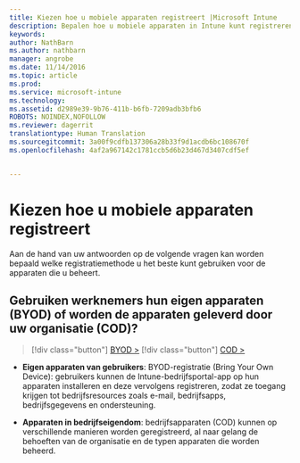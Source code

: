 ```yaml
---
title: Kiezen hoe u mobiele apparaten registreert |Microsoft Intune
description: Bepalen hoe u mobiele apparaten in Intune kunt registreren door enkele eenvoudige vragen te beantwoorden
keywords: 
author: NathBarn
ms.author: nathbarn
manager: angrobe
ms.date: 11/14/2016
ms.topic: article
ms.prod: 
ms.service: microsoft-intune
ms.technology: 
ms.assetid: d2989e39-9b76-411b-b6fb-7209adb3bfb6
ROBOTS: NOINDEX,NOFOLLOW
ms.reviewer: dagerrit
translationtype: Human Translation
ms.sourcegitcommit: 3a00f9cdfb137306a28b33f9d1acdb6bc108670f
ms.openlocfilehash: 4af2a967142c1781ccb5d6b23d467d3407cdf5ef


---
```


# <a name="choose-how-to-enroll-mobile-devices"></a>Kiezen hoe u mobiele apparaten registreert

Aan de hand van uw antwoorden op de volgende vragen kan worden bepaald welke registratiemethode u het beste kunt gebruiken voor de apparaten die u beheert.

## <a name="do-employees-bring-their-own-devices-byod-or-are-devices-provided-by-your-organization-cod"></a>**Gebruiken werknemers hun eigen apparaten (BYOD) of worden de apparaten geleverd door uw organisatie (COD)?**

> [!div class="button"]
[BYOD >](choose-how-to-enroll-devices2.md)
> [!div class="button"]
[COD >](choose-how-to-enroll-devices3.md)

- **Eigen apparaten van gebruikers**: BYOD-registratie (Bring Your Own Device): gebruikers kunnen de Intune-bedrijfsportal-app op hun apparaten installeren en deze vervolgens registreren, zodat ze toegang krijgen tot bedrijfsresources zoals e-mail, bedrijfsapps, bedrijfsgegevens en ondersteuning.  

- **Apparaten in bedrijfseigendom**: bedrijfsapparaten (COD) kunnen op verschillende manieren worden geregistreerd, al naar gelang de behoeften van de organisatie en de typen apparaten die worden beheerd.



<!--HONumber=Nov16_HO3-->



